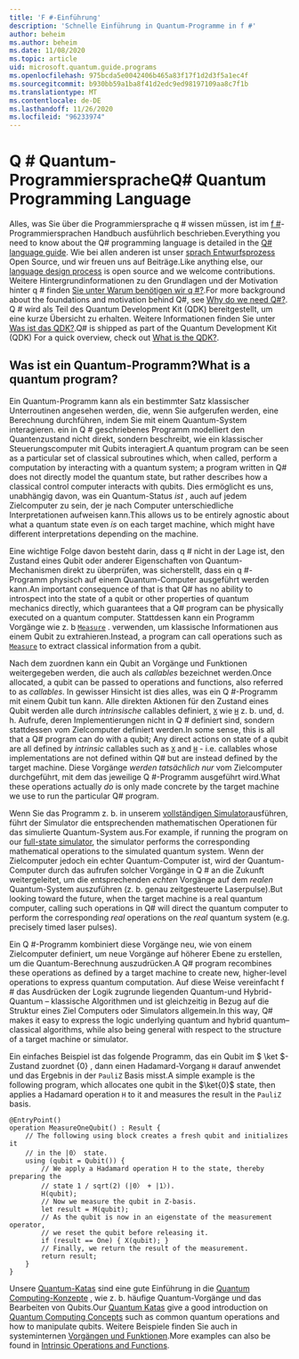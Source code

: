 ```yaml
---
title: 'F #-Einführung'
description: 'Schnelle Einführung in Quantum-Programme in f #'
author: beheim
ms.author: beheim
ms.date: 11/08/2020
ms.topic: article
uid: microsoft.quantum.guide.programs
ms.openlocfilehash: 975bcda5e0042406b465a83f17f1d2d3f5a1ec4f
ms.sourcegitcommit: b930bb59a1ba8f41d2edc9ed98197109aa8c7f1b
ms.translationtype: MT
ms.contentlocale: de-DE
ms.lasthandoff: 11/26/2020
ms.locfileid: "96233974"
---
```

# <a name="q-quantum-programming-language"></a><span data-ttu-id="f2fad-103">Q # Quantum-Programmiersprache</span><span class="sxs-lookup"><span data-stu-id="f2fad-103">Q# Quantum Programming Language</span></span>

<span data-ttu-id="f2fad-104">Alles, was Sie über die Programmiersprache q # wissen müssen, ist im [f #](xref:microsoft.quantum.qsharp.index)-Programmiersprachen Handbuch ausführlich beschrieben.</span><span class="sxs-lookup"><span data-stu-id="f2fad-104">Everything you need to know about the Q# programming language is detailed in the [Q# language guide](xref:microsoft.quantum.qsharp.index).</span></span> <span data-ttu-id="f2fad-105">Wie bei allen anderen ist unser [sprach Entwurfsprozess](https://github.com/microsoft/qsharp-language#q-language-and-core-libraries-design) Open Source, und wir freuen uns auf Beiträge.</span><span class="sxs-lookup"><span data-stu-id="f2fad-105">Like anything else, our [language design process](https://github.com/microsoft/qsharp-language#q-language-and-core-libraries-design) is open source and we welcome contributions.</span></span>
<span data-ttu-id="f2fad-106">Weitere Hintergrundinformationen zu den Grundlagen und der Motivation hinter q # finden [Sie unter Warum benötigen wir q #?](https://devblogs.microsoft.com/qsharp/why-do-we-need-q/).</span><span class="sxs-lookup"><span data-stu-id="f2fad-106">For more background about the foundations and motivation behind Q#, see [Why do we need Q#?](https://devblogs.microsoft.com/qsharp/why-do-we-need-q/).</span></span>  
<span data-ttu-id="f2fad-107">Q # wird als Teil des Quantum Development Kit (QDK) bereitgestellt, um eine kurze Übersicht zu erhalten. Weitere Informationen finden Sie unter [Was ist das QDK?](xref:microsoft.quantum.overview.q-sharp).</span><span class="sxs-lookup"><span data-stu-id="f2fad-107">Q# is shipped as part of the Quantum Development Kit (QDK) For a quick overview, check out [What is the QDK?](xref:microsoft.quantum.overview.q-sharp).</span></span> 

## <a name="what-is-a-quantum-program"></a><span data-ttu-id="f2fad-108">Was ist ein Quantum-Programm?</span><span class="sxs-lookup"><span data-stu-id="f2fad-108">What is a quantum program?</span></span>

<span data-ttu-id="f2fad-109">Ein Quantum-Programm kann als ein bestimmter Satz klassischer Unterroutinen angesehen werden, die, wenn Sie aufgerufen werden, eine Berechnung durchführen, indem Sie mit einem Quantum-System interagieren. ein in Q # geschriebenes Programm modelliert den Quantenzustand nicht direkt, sondern beschreibt, wie ein klassischer Steuerungscomputer mit Qubits interagiert.</span><span class="sxs-lookup"><span data-stu-id="f2fad-109">A quantum program can be seen as a particular set of classical subroutines which, when called, perform a computation by interacting with a quantum system; a program written in Q# does not directly model the quantum state, but rather describes how a classical control computer interacts with qubits.</span></span>
<span data-ttu-id="f2fad-110">Dies ermöglicht es uns, unabhängig davon, was ein Quantum-Status *ist* , auch auf jedem Zielcomputer zu sein, der je nach Computer unterschiedliche Interpretationen aufweisen kann.</span><span class="sxs-lookup"><span data-stu-id="f2fad-110">This allows us to be entirely agnostic about what a quantum state even *is* on each target machine, which might have different interpretations depending on the machine.</span></span> 

<span data-ttu-id="f2fad-111">Eine wichtige Folge davon besteht darin, dass q # nicht in der Lage ist, den Zustand eines Qubit oder anderer Eigenschaften von Quantum-Mechanismen direkt zu überprüfen, was sicherstellt, dass ein q #-Programm physisch auf einem Quantum-Computer ausgeführt werden kann.</span><span class="sxs-lookup"><span data-stu-id="f2fad-111">An important consequence of that is that Q# has no ability to introspect into the state of a qubit or other properties of quantum mechanics directly, which guarantees that a Q# program can be physically executed on a quantum computer.</span></span>
<span data-ttu-id="f2fad-112">Stattdessen kann ein Programm Vorgänge wie z. b [`Measure`](xref:Microsoft.Quantum.Intrinsic.Measure) . verwenden, um klassische Informationen aus einem Qubit zu extrahieren.</span><span class="sxs-lookup"><span data-stu-id="f2fad-112">Instead, a program can call operations such as [`Measure`](xref:Microsoft.Quantum.Intrinsic.Measure) to extract classical information from a qubit.</span></span>

<span data-ttu-id="f2fad-113">Nach dem zuordnen kann ein Qubit an Vorgänge und Funktionen weitergegeben werden, die auch als *callables* bezeichnet werden.</span><span class="sxs-lookup"><span data-stu-id="f2fad-113">Once allocated, a qubit can be passed to operations and functions, also referred to as *callables*.</span></span> <span data-ttu-id="f2fad-114">In gewisser Hinsicht ist dies alles, was ein Q #-Programm mit einem Qubit tun kann. Alle direkten Aktionen für den Zustand eines Qubit werden alle durch *intrinsische* callables definiert, [`X`](xref:Microsoft.Quantum.Intrinsic.X) wie [`H`](xref:Microsoft.Quantum.Intrinsic.H) z. b. und, d. h. Aufrufe, deren Implementierungen nicht in Q # definiert sind, sondern stattdessen vom Zielcomputer definiert werden.</span><span class="sxs-lookup"><span data-stu-id="f2fad-114">In some sense, this is all that a Q# program can do with a qubit; Any direct actions on state of a qubit are all defined by *intrinsic* callables such as [`X`](xref:Microsoft.Quantum.Intrinsic.X) and [`H`](xref:Microsoft.Quantum.Intrinsic.H) - i.e. callables whose implementations are not defined within Q# but are instead defined by the target machine.</span></span> <span data-ttu-id="f2fad-115">Diese Vorgänge *werden tatsächlich nur* vom Zielcomputer durchgeführt, mit dem das jeweilige Q #-Programm ausgeführt wird.</span><span class="sxs-lookup"><span data-stu-id="f2fad-115">What these operations actually *do* is only made concrete by the target machine we use to run the particular Q# program.</span></span>

<span data-ttu-id="f2fad-116">Wenn Sie das Programm z. b. in unserem [vollständigen Simulator](xref:microsoft.quantum.machines.full-state-simulator)ausführen, führt der Simulator die entsprechenden mathematischen Operationen für das simulierte Quantum-System aus.</span><span class="sxs-lookup"><span data-stu-id="f2fad-116">For example, if running the program on our [full-state simulator](xref:microsoft.quantum.machines.full-state-simulator), the simulator performs the corresponding mathematical operations to the simulated quantum system.</span></span>
<span data-ttu-id="f2fad-117">Wenn der Zielcomputer jedoch ein echter Quantum-Computer ist, wird der Quantum-Computer durch das aufrufen solcher Vorgänge in Q # an die Zukunft weitergeleitet, um die entsprechenden *echten* Vorgänge auf dem *realen* Quantum-System auszuführen (z. b. genau zeitgesteuerte Laserpulse).</span><span class="sxs-lookup"><span data-stu-id="f2fad-117">But looking toward the future, when the target machine is a real quantum computer, calling such operations in Q# will direct the quantum computer to perform the corresponding *real* operations on the *real* quantum system (e.g. precisely timed laser pulses).</span></span>

<span data-ttu-id="f2fad-118">Ein Q #-Programm kombiniert diese Vorgänge neu, wie von einem Zielcomputer definiert, um neue Vorgänge auf höherer Ebene zu erstellen, um die Quantum-Berechnung auszudrücken.</span><span class="sxs-lookup"><span data-stu-id="f2fad-118">A Q# program recombines these operations as defined by a target machine to create new, higher-level operations to express quantum computation.</span></span>
<span data-ttu-id="f2fad-119">Auf diese Weise vereinfacht f # das Ausdrücken der Logik zugrunde liegenden Quantum-und Hybrid-Quantum – klassische Algorithmen und ist gleichzeitig in Bezug auf die Struktur eines Ziel Computers oder Simulators allgemein.</span><span class="sxs-lookup"><span data-stu-id="f2fad-119">In this way, Q# makes it easy to express the logic underlying quantum and hybrid quantum–classical algorithms, while also being general with respect to the structure of a target machine or simulator.</span></span>

<span data-ttu-id="f2fad-120">Ein einfaches Beispiel ist das folgende Programm, das ein Qubit im $ \ket $-Zustand zuordnet {0} , dann einen Hadamard-Vorgang `H` darauf anwendet und das Ergebnis in der `PauliZ` Basis misst.</span><span class="sxs-lookup"><span data-stu-id="f2fad-120">A simple example is the following program, which allocates one qubit in the $\ket{0}$ state, then applies a Hadamard operation `H` to it and measures the result in the `PauliZ` basis.</span></span>

```qsharp
@EntryPoint()
operation MeasureOneQubit() : Result {
    // The following using block creates a fresh qubit and initializes it
    // in the |0〉 state.
    using (qubit = Qubit()) {
        // We apply a Hadamard operation H to the state, thereby preparing the
        // state 1 / sqrt(2) (|0〉 + |1〉).
        H(qubit);
        // Now we measure the qubit in Z-basis.
        let result = M(qubit);
        // As the qubit is now in an eigenstate of the measurement operator,
        // we reset the qubit before releasing it.
        if (result == One) { X(qubit); }
        // Finally, we return the result of the measurement.
        return result;
    }
}
```

<span data-ttu-id="f2fad-121">Unsere [Quantum-Katas](https://github.com/microsoft/QuantumKatas#introduction) sind eine gute Einführung in die [Quantum Computing-Konzepte](https://github.com/microsoft/QuantumKatas#quantum-computing-concepts-qubits-and-gates) , wie z. b. häufige Quantum-Vorgänge und das Bearbeiten von Qubits.</span><span class="sxs-lookup"><span data-stu-id="f2fad-121">Our [Quantum Katas](https://github.com/microsoft/QuantumKatas#introduction) give a good introduction on [Quantum Computing Concepts](https://github.com/microsoft/QuantumKatas#quantum-computing-concepts-qubits-and-gates) such as common quantum operations and how to manipulate qubits.</span></span> <span data-ttu-id="f2fad-122">Weitere Beispiele finden Sie auch in systeminternen [Vorgängen und Funktionen](xref:microsoft.quantum.libraries.standard.prelude).</span><span class="sxs-lookup"><span data-stu-id="f2fad-122">More examples can also be found in [Intrinsic Operations and Functions](xref:microsoft.quantum.libraries.standard.prelude).</span></span>



